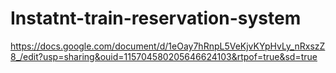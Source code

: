 # Instatnt-train-reservation-system
https://docs.google.com/document/d/1eOay7hRnpL5VeKjvKYpHvLy_nRxszZ8_/edit?usp=sharing&ouid=115704580205646624103&rtpof=true&sd=true
